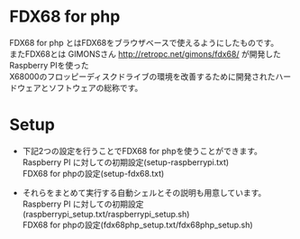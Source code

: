 # FDX68 for php

FDX68 for php とはFDX68をブラウザベースで使えるようにしたものです。<br>
またFDX68とは GIMONSさん http://retropc.net/gimons/fdx68/ が開発したRaspberry PIを使った<br>
X68000のフロッピーディスクドライブの環境を改善するために開発されたハードウェアとソフトウェアの総称です。<br>

# Setup
* 下記2つの設定を行うことでFDX68 for phpを使うことができます。<br>
 Raspberry PI に対しての初期設定(setup-raspberrypi.txt)<br>
 FDX68 for phpの設定(setup-fdx68.txt)<br>

* それらをまとめて実行する自動シェルとその説明も用意しています。<br>
 Raspberry PI に対しての初期設定(raspberrypi_setup.txt/raspberrypi_setup.sh)<br>
 FDX68 for phpの設定(fdx68php_setup.txt/fdx68php_setup.sh)<br>

